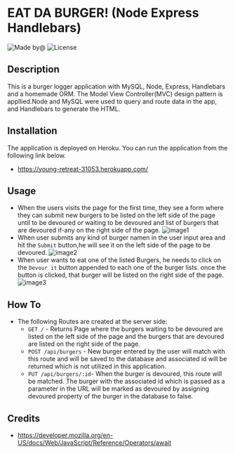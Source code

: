 # EAT DA BURGER!  (Node Express Handlebars)
![Made by@](https://img.shields.io/badge/License-haymanot-brightgreen.svg)
![License](https://img.shields.io/badge/License-none-blue.svg)

## Description
This is a burger logger application with MySQL, Node, Express, Handlebars and a homemade ORM. The Model View Controller(MVC) design pattern is appllied.Node and MySQL were used to query and route data in the app, and Handlebars to generate the HTML.
## Installation
The application is deployed on Heroku. You can run the application from the following link below.
* https://young-retreat-31053.herokuapp.com/
    
## Usage
* When the users visits the page for the first  time, they see a form where they can submit new burgers to be listed on the left side of the page until to be devoured or waiting to be devoured and list of burgers that are devoured if-any on the right side of the page.
![image1](https://drive.google.com/uc?export=view&id=1OOi72mYF4fUeIAtvZA27kLdHw4U68nN-)
* When user submits any kind of burger namen in the user input area and hit the `Submit` button,he will see it on the left side of the page to be devoured.
![image2](https://drive.google.com/uc?export=view&id=1Qfil8gxjNpYxeU2E-ZCKsn1PbAzpdFJe)
* When user wants to eat one of the listed Burgers, he needs to click on the `Devour it` button appended to each one of the burger lists. once the button is clicked, that burger will be listed on the right side of the page.
![image3](https://drive.google.com/uc?export=view&id=1Q6xjv8ak_wvkw4yB4PJa8NaMHfXLZEvE)
## How To
* The following Routes are created at the server side:
  * `GET /` - Returns Page where the burgers waiting to be devoured are listed on the left side of the page and the burgers that are devoured are listed on the right side of the page.
  * `POST /api/burgers` - New burger entered by the user will match with this route and will be saved to the database and associated id will be returned which is not utilized in this application.
   * `PUT /api/burgers/:id`- When the burger is devoured, this route will be matched. The burger with the associated id which is passed as a parameter in the URL will be marked as devoured by
   assigning devoured property of the burger in the database to false.
## Credits
* https://developer.mozilla.org/en-US/docs/Web/JavaScript/Reference/Operators/await

